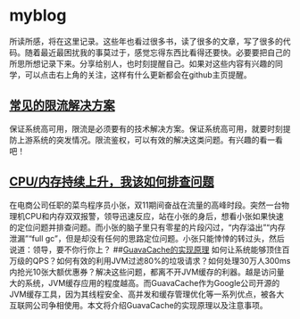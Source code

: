 # myblog
所读所感，将在这里记录。这些年也看过很多书，读了很多的文章，写了很多的代码。随着最近最困扰我的事莫过于，感觉忘得东西比看得还要快。必要要把自己的所思所想记录下来。分享给别人，也时刻提醒自己。如果对这些内容有兴趣的同学，可以点击右上角的关注，这样有什么更新都会在github主页提醒。
## [常见的限流解决方案](https://github.com/CoderLyd/myblog/issues/2#issue-574485972)
保证系统高可用，限流是必须要有的技术解决方案。保证系统高可用，就要时刻提防上游系统的突发情况。限流鉴权，可以有效的解决这类问题。有兴趣的看一看吧！
## [CPU/内存持续上升，我该如何排查问题](https://github.com/CoderLyd/myblog/issues/4#issue-577294855)
在电商公司任职的菜鸟程序员小张，双11期间奋战在流量的高峰时段。突然一台物理机CPU和内存双双报警，领导迅速反应，站在小张的身后，想看小张如果快速的定位问题并排查问题。而小张的脑子里只有零星的片段闪过，“内存溢出”“内存泄漏”“full gc”，但是却没有任何的思路定位问题。小张只能悻悻的转过头，然后说道：领导，要不你行你上？
##[GuavaCache的实现原理](https://github.com/CoderLyd/myblog/issues/5#issue-577736339)
如何让系统能够顶住百万级的QPS？如何有效的利用JVM过滤80%的垃圾请求？如何处理30万人300ms内抢光10张大额优惠券？解决这些问题，都离不开JVM缓存的利器。越是访问量大的系统，JVM缓存应用的程度越高。而GuavaCache作为Google公司开源的JVM缓存工具，因为其线程安全、高并发和缓存管理优化等一系列优点，被各大互联网公司争相使用。本文将介绍GuavaCache的实现原理以及注意事项。
